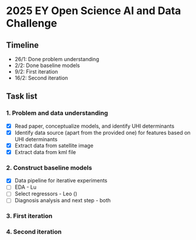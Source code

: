 # 2025 EY Open Science AI and Data Challenge

## Timeline
- 26/1: Done problem understanding
- 2/2: Done baseline models
- 9/2: First iteration 
- 16/2: Second iteration

## Task list

### 1. Problem and data understanding
- [x] Read paper, conceptualize models, and identify UHI determinants
- [x] Identify data source (apart from the provided one) for features based on UHI determinants
- [x] Extract data from satellite image
- [x] Extract data from kml file

### 2. Construct baseline models
- [x] Data pipeline for iterative experiments
- [ ] EDA - Lu
- [ ] Select regressors - Leo ()
- [ ] Diagnosis analysis and next step - both

### 3. First iteration

### 4. Second iteration